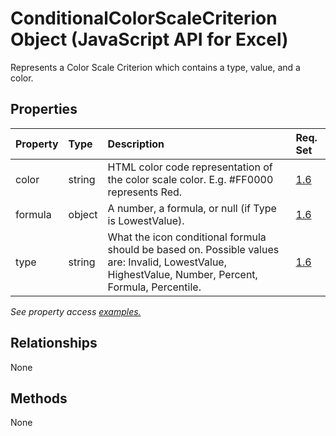 # ConditionalColorScaleCriterion Object (JavaScript API for Excel)

Represents a Color Scale Criterion which contains a type, value, and a color.

## Properties

| Property	   | Type	|Description| Req. Set|
|:---------------|:--------|:----------|:----|
|color|string|HTML color code representation of the color scale color. E.g. #FF0000 represents Red.|[1.6](../requirement-sets/excel-api-requirement-sets.md)|
|formula|object|A number, a formula, or null (if Type is LowestValue).|[1.6](../requirement-sets/excel-api-requirement-sets.md)|
|type|string|What the icon conditional formula should be based on. Possible values are: Invalid, LowestValue, HighestValue, Number, Percent, Formula, Percentile.|[1.6](../requirement-sets/excel-api-requirement-sets.md)|

_See property access [examples.](#property-access-examples)_

## Relationships
None


## Methods
None

